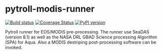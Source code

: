 pytroll-modis-runner
====================

[![Build status](https://github.com/pytroll/pytroll-modis-runner/workflows/CI/badge.svg?branch=main)](https://github.com/pytroll/pytroll-modis-runner/workflows/CI/badge.svg?branch=main)
[![Coverage Status](https://coveralls.io/repos/github/pytroll/pytroll-modis-runner/badge.svg?branch=main)](https://coveralls.io/github/pytroll/pytroll-modis-runner?branch=main)
[![PyPI version](https://badge.fury.io/py/pytroll-modis-runner.svg)](https://badge.fury.io/py/pytroll-modis-runner)


Pytroll runner for EOS/MODIS pre-processing. The runner use SeaDAS (version
8.1) as well as the NASA DRL GBAD Science processing Algorithm (SPA) for
Aqua. Also a MODIS destriping post-processing software can be invoked.


